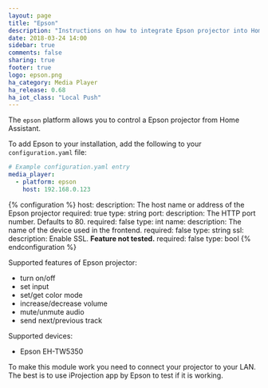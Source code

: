 ```yaml
---
layout: page
title: "Epson"
description: "Instructions on how to integrate Epson projector into Home Assistant."
date: 2018-03-24 14:00
sidebar: true
comments: false
sharing: true
footer: true
logo: epson.png
ha_category: Media Player
ha_release: 0.68
ha_iot_class: "Local Push"
---
```


The `epson` platform allows you to control a Epson projector from Home Assistant.

To add Epson to your installation, add the following to your `configuration.yaml` file:

```yaml
# Example configuration.yaml entry
media_player:
  - platform: epson
    host: 192.168.0.123
```

{% configuration %}
host:
  description: The host name or address of the Epson projector
  required: true
  type: string
port:
  description: The HTTP port number. Defaults to 80.
  required: false
  type: int
name:
  description: The name of the device used in the frontend.
  required: false
  type: string
ssl:
  description: Enable SSL. **Feature not tested.**
  required: false
  type: bool
{% endconfiguration %}

Supported features of Epson projector:
- turn on/off
- set input
- set/get color mode
- increase/decrease volume
- mute/unmute audio
- send next/previous track

Supported devices:
- Epson EH-TW5350

To make this module work you need to connect your projector to your LAN. The best is to use iProjection app by Epson to test if it is working.
